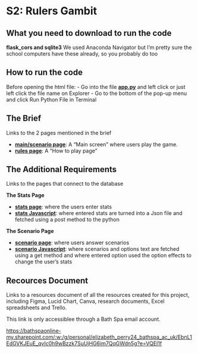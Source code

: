 # S2: Rulers Gambit

## What you need to download to run the code

**flask_cors and sqlite3**
We used Anaconda Navigator but I’m pretty sure the school computers have these already, so you probably do too

## How to run the code 
Before opening the html file:
    - Go into the file **[app.py](app,py)** and left click or just left click the file name on Explorer
    - Go to the bottom of the pop-up menu and click Run Python File in Terminal

## The Brief
Links to the 2 pages mentioned in the brief
* **[main/scenario page](senario_page.html)**: A “Main screen” where users play the game.
* **[rules page](Rules.html)**: A “How to play page”

## The Additional Requirements
Links to the pages that connect to the database

**The Stats Page**

* **[stats page](stat_page.html)**: where the users enter stats
* **[stats Javascript](stats.js)**: where entered stats are turned into a Json file and fetched using a post method to the python

**The Scenario Page**

* **[scenario page](senario_page.html)**: where users answer scenarios
* **[scenario Javascript](scenario.js)**: where scenarios and options text are fetched using a get method and where entered option used the option effects to change the user’s stats

## Recources Document
Links to a resources document of all the resources created for this project, including Figma, Lucid Chart, Canva, research documents, Excel spreadsheets and Trello.

This link is only accessiblee through a Bath Spa email account.

https://bathspaonline-my.sharepoint.com/:w:/g/personal/elizabeth_perry24_bathspa_ac_uk/EbnL1EdGVKJEuE_qvIc0h9wBzzk7SuUjHG6im7QqGWdn5g?e=VQEI1f

